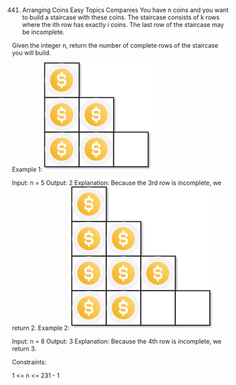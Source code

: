 441. Arranging Coins
Easy
Topics
Companies
You have n coins and you want to build a staircase with these coins. The staircase consists of k rows where the ith row has exactly i coins. The last row of the staircase may be incomplete.

Given the integer n, return the number of complete rows of the staircase you will build.

 

Example 1:
![](./res/img/i1.png)

Input: n = 5
Output: 2
Explanation: Because the 3rd row is incomplete, we return 2.
Example 2:
![](./res/img/i2.png)


Input: n = 8
Output: 3
Explanation: Because the 4th row is incomplete, we return 3.
 

Constraints:

1 <= n <= 231 - 1